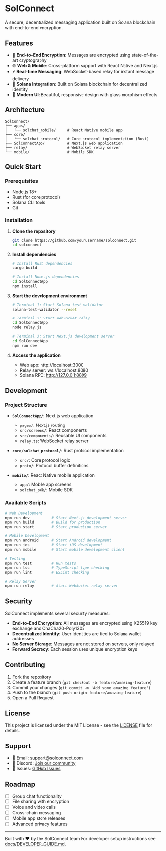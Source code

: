 # SolConnect

A secure, decentralized messaging application built on Solana blockchain with end-to-end encryption.

## Features

- 🔐 **End-to-End Encryption**: Messages are encrypted using state-of-the-art cryptography
- 🌐 **Web & Mobile**: Cross-platform support with React Native and Next.js
- ⚡ **Real-time Messaging**: WebSocket-based relay for instant message delivery
- 🎯 **Solana Integration**: Built on Solana blockchain for decentralized identity
- 🎨 **Modern UI**: Beautiful, responsive design with glass morphism effects

## Architecture

```
SolConnect/
├── apps/
│   └── solchat_mobile/     # React Native mobile app
├── core/
│   └── solchat_protocol/   # Core protocol implementation (Rust)
├── SolConnectApp/          # Next.js web application
├── relay/                  # WebSocket relay server
└── mobile/                 # Mobile SDK
```

## Quick Start

### Prerequisites

- Node.js 18+ 
- Rust (for core protocol)
- Solana CLI tools
- Git

### Installation

1. **Clone the repository**
   ```bash
   git clone https://github.com/yourusername/solconnect.git
   cd solconnect
   ```

2. **Install dependencies**
   ```bash
   # Install Rust dependencies
   cargo build
   
   # Install Node.js dependencies
   cd SolConnectApp
   npm install
   ```

3. **Start the development environment**
   ```bash
   # Terminal 1: Start Solana test validator
   solana-test-validator --reset
   
   # Terminal 2: Start WebSocket relay
   cd SolConnectApp
   node relay.js
   
   # Terminal 3: Start Next.js development server
   cd SolConnectApp
   npm run dev
   ```

4. **Access the application**
   - Web app: http://localhost:3000
   - Relay server: ws://localhost:8080
   - Solana RPC: http://127.0.0.1:8899

## Development

### Project Structure

- **`SolConnectApp/`**: Next.js web application
  - `pages/`: Next.js routing
  - `src/screens/`: React components
  - `src/components/`: Reusable UI components
  - `relay.ts`: WebSocket relay server

- **`core/solchat_protocol/`**: Rust protocol implementation
  - `src/`: Core protocol logic
  - `proto/`: Protocol buffer definitions

- **`mobile/`**: React Native mobile application
  - `app/`: Mobile app screens
  - `solchat_sdk/`: Mobile SDK

### Available Scripts

```bash
# Web Development
npm run dev          # Start Next.js development server
npm run build        # Build for production
npm run start        # Start production server

# Mobile Development
npm run android      # Start Android development
npm run ios          # Start iOS development
npm run mobile       # Start mobile development client

# Testing
npm run test         # Run tests
npm run tsc          # TypeScript type checking
npm run lint         # ESLint checking

# Relay Server
npm run relay        # Start WebSocket relay server
```

## Security

SolConnect implements several security measures:

- **End-to-End Encryption**: All messages are encrypted using X25519 key exchange and ChaCha20-Poly1305
- **Decentralized Identity**: User identities are tied to Solana wallet addresses
- **No Server Storage**: Messages are not stored on servers, only relayed
- **Forward Secrecy**: Each session uses unique encryption keys

## Contributing

1. Fork the repository
2. Create a feature branch (`git checkout -b feature/amazing-feature`)
3. Commit your changes (`git commit -m 'Add some amazing feature'`)
4. Push to the branch (`git push origin feature/amazing-feature`)
5. Open a Pull Request

## License

This project is licensed under the MIT License - see the [LICENSE](LICENSE) file for details.

## Support

- 📧 Email: support@solconnect.com
- 💬 Discord: [Join our community](https://discord.gg/solconnect)
- 🐛 Issues: [GitHub Issues](https://github.com/yourusername/solconnect/issues)

## Roadmap

- [ ] Group chat functionality
- [ ] File sharing with encryption
- [ ] Voice and video calls
- [ ] Cross-chain messaging
- [ ] Mobile app store releases
- [ ] Advanced privacy features

---

Built with ❤️ by the SolConnect team 
For developer setup instructions see [docs/DEVELOPER_GUIDE.md](docs/DEVELOPER_GUIDE.md).
